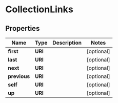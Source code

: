 

# CollectionLinks


## Properties

| Name | Type | Description | Notes |
|------------ | ------------- | ------------- | -------------|
|**first** | **URI** |  |  [optional] |
|**last** | **URI** |  |  [optional] |
|**next** | **URI** |  |  [optional] |
|**previous** | **URI** |  |  [optional] |
|**self** | **URI** |  |  [optional] |
|**up** | **URI** |  |  [optional] |



